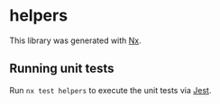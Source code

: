 # helpers

This library was generated with [Nx](https://nx.dev).





## Running unit tests

Run `nx test helpers` to execute the unit tests via [Jest](https://jestjs.io).



